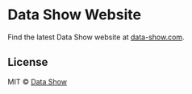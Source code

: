 # Data Show Website

Find the latest Data Show website at [data-show.com](https://www.data-show.com/).

## License

MIT © [Data Show](https://www.data-show.com/)
